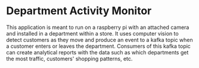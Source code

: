# Department Activity Monitor
This application is meant to run on a raspberry pi with an attached 
camera and installed in a department within a store. It uses computer
vision to detect customers as they move and produce an event to a kafka
topic when a customer enters or leaves the department. Consumers of this 
kafka topic can create analytical reports with the data such as which 
departments get the most traffic, customers' shopping patterns, etc.